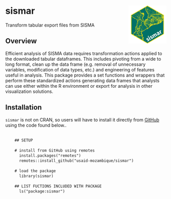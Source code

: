 # sismar <a href="https://usaid-mozambique.github.io/sismar/"><img src="man/figures/logo.png" align="right" height="120" alt="sismar website" /></a>

Transform tabular export files from SISMA

## Overview

Efficient analysis of SISMA data requires transformation actions applied to the downloaded tabular dataframes.  This includes pivoting from a wide to long format, clean up the data frame (e.g. removal of unnecessary variables, modification of data types, etc.) and engineering of features useful in analysis.  This package provides a set functions and wrappers that perform these standardized actions generating data frames that analysts can use either within the R environment or export for analysis in other visualization solutions.  


## Installation

`sismar` is not on CRAN, so users will have to install it directly from [GitHub](https://github.com/usaid-mozambique/) using the code found below..

```{r}

    ## SETUP

    # install from GitHub using remotes
      install.packages("remotes")
      remotes::install_github("usaid-mozambique/sismar")
    
    # load the package
      library(sismar)
      
    ## LIST FUCTIONS INCLUDED WITH PACKAGE
      ls("package:sismar")
    
```

